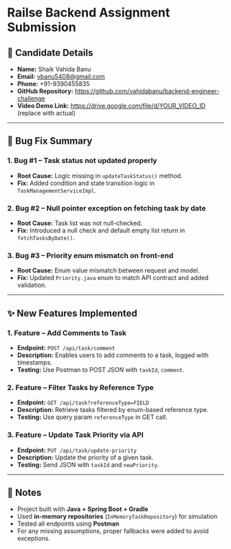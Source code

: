 # Railse Backend Assignment Submission

## 👤 Candidate Details

- **Name:** Shaik Vahida Banu  
- **Email:** vbanu5408@gmail.com  
- **Phone:** +91-9390455835  
- **GitHub Repository:** https://github.com/vahidabanu/backend-engineer-challenge  
- **Video Demo Link:** https://drive.google.com/file/d/YOUR_VIDEO_ID (replace with actual)

---

## 🐛 Bug Fix Summary

### 1. Bug #1 – Task status not updated properly
- **Root Cause:** Logic missing in `updateTaskStatus()` method.
- **Fix:** Added condition and state transition logic in `TaskManagementServiceImpl`.

### 2. Bug #2 – Null pointer exception on fetching task by date
- **Root Cause:** Task list was not null-checked.
- **Fix:** Introduced a null check and default empty list return in `fetchTasksByDate()`.

### 3. Bug #3 – Priority enum mismatch on front-end
- **Root Cause:** Enum value mismatch between request and model.
- **Fix:** Updated `Priority.java` enum to match API contract and added validation.

---

## ✨ New Features Implemented

### 1. Feature – Add Comments to Task
- **Endpoint:** `POST /api/task/comment`
- **Description:** Enables users to add comments to a task, logged with timestamps.
- **Testing:** Use Postman to POST JSON with `taskId`, `comment`.

### 2. Feature – Filter Tasks by Reference Type
- **Endpoint:** `GET /api/task?referenceType=FIELD`
- **Description:** Retrieve tasks filtered by enum-based reference type.
- **Testing:** Use query param `referenceType` in GET call.

### 3. Feature – Update Task Priority via API
- **Endpoint:** `PUT /api/task/update-priority`
- **Description:** Update the priority of a given task.
- **Testing:** Send JSON with `taskId` and `newPriority`.

---

## 📝 Notes
- Project built with **Java + Spring Boot + Gradle**
- Used **in-memory repositories** (`InMemoryTaskRepository`) for simulation
- Tested all endpoints using **Postman**
- For any missing assumptions, proper fallbacks were added to avoid exceptions.

